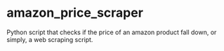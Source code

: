 # amazon_price_scraper
Python script that checks if the price of an amazon product fall down, or simply, a web scraping script.
